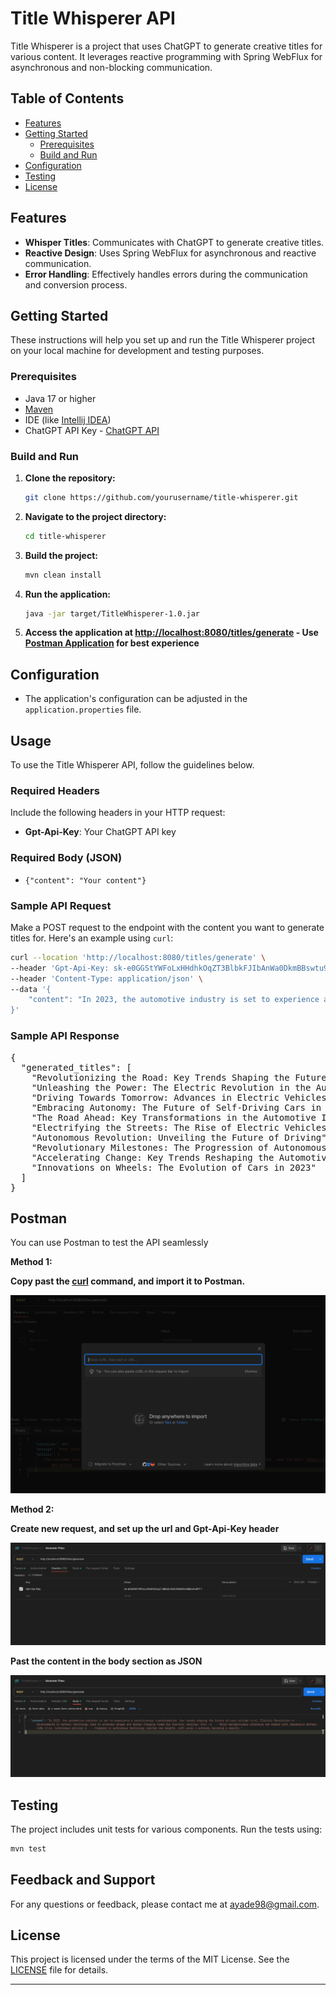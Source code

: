 # Title Whisperer API

Title Whisperer is a project that uses ChatGPT to generate creative titles for various content. It leverages reactive
programming with Spring WebFlux for asynchronous and non-blocking communication.

## Table of Contents

- [Features](#features)
- [Getting Started](#getting-started)
    - [Prerequisites](#prerequisites)
    - [Build and Run](#build-and-run)
- [Configuration](#configuration)
- [Testing](#testing)
- [License](#license)

## Features

- **Whisper Titles**: Communicates with ChatGPT to generate creative titles.
- **Reactive Design**: Uses Spring WebFlux for asynchronous and reactive communication.
- **Error Handling**: Effectively handles errors during the communication and conversion process.

## Getting Started

These instructions will help you set up and run the Title Whisperer project on your local machine for development and
testing purposes.

### Prerequisites

- Java 17 or higher
- [Maven](https://maven.apache.org/)
- IDE (like [Intellij IDEA](https://www.jetbrains.com/idea/download))
- ChatGPT API Key - [ChatGPT API](https://chat.openai.com/docs/api-key)

### Build and Run

1. **Clone the repository:**

    ```bash
    git clone https://github.com/yourusername/title-whisperer.git
    ```

2. **Navigate to the project directory:**

    ```bash
    cd title-whisperer
    ```

3. **Build the project:**

    ```bash
    mvn clean install
    ```

4. **Run the application:**

    ```bash
    java -jar target/TitleWhisperer-1.0.jar 
    ```

5. **Access the application at [http://localhost:8080/titles/generate](http://localhost:8080/titles/generate) - Use [Postman Application](https://www.postman.com/downloads/) for best experience**

## Configuration

- The application's configuration can be adjusted in the `application.properties` file.

## Usage

To use the Title Whisperer API, follow the guidelines below.

### Required Headers

Include the following headers in your HTTP request:

- **Gpt-Api-Key**: Your ChatGPT API key

### Required Body (JSON)
- `{"content": "Your content"}`

### Sample API Request

Make a POST request to the endpoint with the content you want to generate titles for. Here's an example using `curl`:

```bash
curl --location 'http://localhost:8080/titles/generate' \
--header 'Gpt-Api-Key: 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' \
--header 'Content-Type: application/json' \
--data '{
    "content": "In 2023, the automotive industry is set to experience a revolutionary transformation. Key trends shaping the future of cars include:\n\n1. Electric Revolution:\n   - Advancements in battery technology lead to extended ranges and faster charging times for electric vehicles (EVs).\n   - Major manufacturers introduce new models with impressive battery life.\n\n2. Autonomous Driving:\n   - Progress in autonomous technology reaches new heights, with Level 4 autonomy becoming a reality."
}'
 ```

### Sample API Response
<pre>
{
  "generated_titles": [
    "Revolutionizing the Road: Key Trends Shaping the Future of Cars in 2023",
    "Unleashing the Power: The Electric Revolution in the Automotive Industry",
    "Driving Towards Tomorrow: Advances in Electric Vehicles in 2023",
    "Embracing Autonomy: The Future of Self-Driving Cars in 2023",
    "The Road Ahead: Key Transformations in the Automotive Industry",
    "Electrifying the Streets: The Rise of Electric Vehicles in 2023",
    "Autonomous Revolution: Unveiling the Future of Driving",
    "Revolutionary Milestones: The Progression of Autonomous Technology in 2023",
    "Accelerating Change: Key Trends Reshaping the Automotive Industry",
    "Innovations on Wheels: The Evolution of Cars in 2023"
  ]
}
</pre>

## Postman 

You can use Postman to test the API seamlessly

**Method 1:**

**Copy past the [curl](#Sample-API-Request) command, and import it to Postman.**

![Picture 1](screenshots/screenshot_2.png)

**Method 2:**

**Create new request, and set up the url and Gpt-Api-Key header**

![Picture 2](screenshots/screenshot_1.png)

**Past the content in the body section as JSON**

![Picture 3](screenshots/screenshot_3.png)



## Testing

The project includes unit tests for various components. Run the tests using:

```bash
mvn test
```

Feedback and Support
--------------------

For any questions or feedback, please contact me at <ayade98@gmail.com>.


## License

This project is licensed under the terms of the MIT License. See the [LICENSE](https://github.com/OussamaElarbi/Title-Whisperer-Application/blob/ecc05a93a4109a91149f0520f2b4626fa6dc6746/LICENSE.txt) file for details.

* * * * *